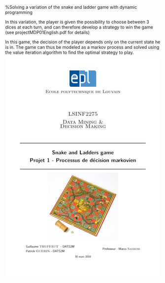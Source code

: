 %Solving a variation of the snake and ladder game with dynamic programming

In this variation, the player is given the possibility to choose between 3 dices at each turn,
 and can therefore develop a strategy to win the game (see projectMDP01English.pdf for details)

In this game, the decision of the player depends only on the current state he is in.
 The game can thus be modeled as a markov process and solved using the value iteration algorithm to find the optimal strategy to play.

![Report's front page](titlepage.png)